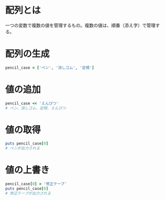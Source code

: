 # 配列とは
一つの変数で複数の値を管理するもの。複数の値は、順番（添え字）で管理する。

# 配列の生成
```ruby
pencil_case = ['ペン', '消しゴム', '定規']
```

# 値の追加
```ruby
pencil_case << 'えんぴつ'
# ペン、消しゴム、定規、えんぴつ
```

# 値の取得
```ruby
puts pencil_case[0]
# ペンが出力される
```

# 値の上書き
```ruby
pencil_case[0] = '修正テープ'
puts pencil_case[0]
# 修正テープが出力される
```